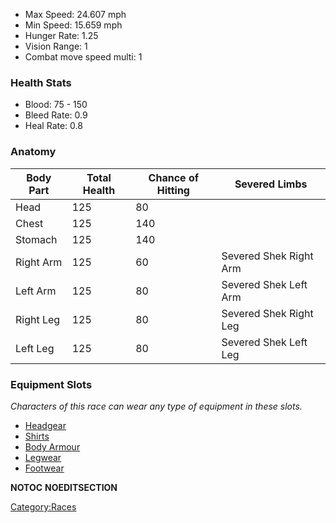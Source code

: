 - Max Speed: 24.607 mph
- Min Speed: 15.659 mph
- Hunger Rate: 1.25
- Vision Range: 1
- Combat move speed multi: 1

### Health Stats

- Blood: 75 - 150
- Bleed Rate: 0.9
- Heal Rate: 0.8

### Anatomy

| Body Part | Total Health | Chance of Hitting | Severed Limbs          |
|-----------|--------------|-------------------|------------------------|
| Head      | 125          | 80                |                        |
| Chest     | 125          | 140               |                        |
| Stomach   | 125          | 140               |                        |
| Right Arm | 125          | 60                | Severed Shek Right Arm |
| Left Arm  | 125          | 80                | Severed Shek Left Arm  |
| Right Leg | 125          | 80                | Severed Shek Right Leg |
| Left Leg  | 125          | 80                | Severed Shek Left Leg  |

### Equipment Slots

*Characters of this race can wear any type of equipment in these slots.*

- [Headgear](Headgear.md "wikilink")
- [Shirts](Shirts.md "wikilink")
- [Body Armour](Body_Armour.md "wikilink")
- [Legwear](Legwear.md "wikilink")
- [Footwear](Footwear.md "wikilink")

__NOTOC__ __NOEDITSECTION__

[Category:Races](Category:Races "wikilink")